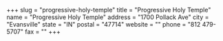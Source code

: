 +++
slug = "progressive-holy-temple"
title = "Progressive Holy Temple"
name = "Progressive Holy Temple"
address = "1700 Pollack Ave"
city = "Evansville"
state = "IN"
postal = "47714"
website = ""
phone = "812 479-5707"
fax = ""
+++
